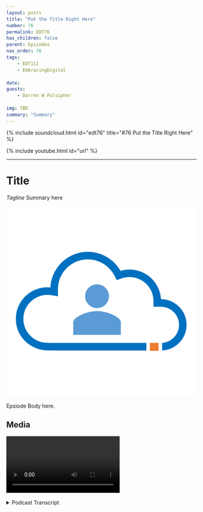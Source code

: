 ```yaml
---
layout: posts
title: "Put the Title Right Here"
number: 76
permalink: EDT76
has_children: false
parent: Episodes
nav_order: 76
tags:
    - EDT111
    - EmbracingDigital

date: 
guests:
    - Darren W Pulsipher

img: TBD
summary: "Summary"
---
```


{% include soundcloud.html id="edt76" title="#76 Put the Title Right Here" %}

{% include youtube.html id="url" %}

---

# Title

*Tagline*
Summary here

![episode image](./thumbnail.png)

Epsiode Body here.

## Media

<video src='url'></video>

<details>
<summary> Podcast Transcript </summary>

<p></p>

</details>
